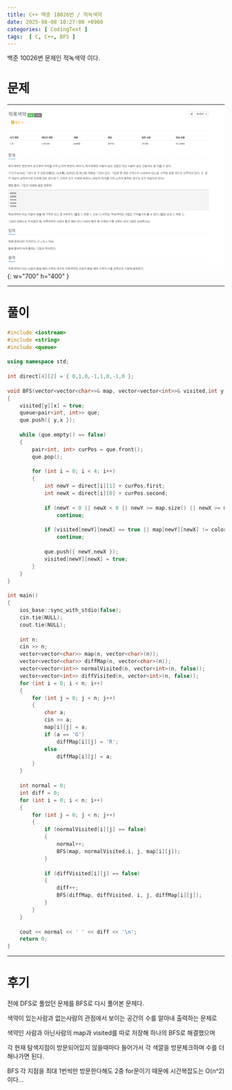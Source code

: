 ```yaml
---
title: C++ 백준 10026번 / 적녹색약
date: 2025-08-08 10:27:00 +0900
categories: [ CodingTest ]  
tags:  [ C, C++, BFS ]
---
```


백준 10026번 문제인 적녹색약 이다.

# 문제   
---------------------------------------

![Desktop View](/assets/img/적녹색약.png){: w="700" h="400" }

---------------------------------------

# 풀이

```c++
#include <iostream>
#include <string>
#include <queue>

using namespace std;

int direct[4][2] = { 0,1,0,-1,1,0,-1,0 };

void BFS(vector<vector<char>>& map, vector<vector<int>>& visited,int y, int x, char color)
{
    visited[y][x] = true;
    queue<pair<int, int>> que;
    que.push({ y,x });
    
    while (que.empty() == false)
    {
        pair<int, int> curPos = que.front();
        que.pop();
        
        for (int i = 0; i < 4; i++)
        {
            int newY = direct[i][1] + curPos.first;
            int newX = direct[i][0] + curPos.second;
            
            if (newY < 0 || newX < 0 || newY >= map.size() || newX >= map.size())
                continue;
            
            if (visited[newY][newX] == true || map[newY][newX] != color)
                continue;
            
            que.push({ newY,newX });
            visited[newY][newX] = true;
        }
    }
}

int main()
{
    ios_base::sync_with_stdio(false);
    cin.tie(NULL);
    cout.tie(NULL);
    
    int n;
    cin >> n;
    vector<vector<char>> map(n, vector<char>(n));
    vector<vector<char>> diffMap(n, vector<char>(n));
    vector<vector<int>> normalVisited(n, vector<int>(n, false));
    vector<vector<int>> diffVisited(n, vector<int>(n, false));
    for (int i = 0; i < n; i++)
    {
        for (int j = 0; j < n; j++)
        {
            char a;
            cin >> a;
            map[i][j] = a;
            if (a == 'G')
                diffMap[i][j] = 'R';
            else
                diffMap[i][j] = a;
        }
    }
    
    int normal = 0;
    int diff = 0;
    for (int i = 0; i < n; i++)
    {
        for (int j = 0; j < n; j++)
        {
            if (normalVisited[i][j] == false)
            {
                normal++;
                BFS(map, normalVisited,i, j, map[i][j]);
            }
            
            if (diffVisited[i][j] == false)
            {
                diff++;
                BFS(diffMap, diffVisited, i, j, diffMap[i][j]);
            }
        }
    }
    
    cout << normal << ' ' << diff << '\n';
    return 0;
}
```
---------------------------------------

# 후기

전에 DFS로 풀었던 문제를 BFS로 다시 풀어본 문제다.

색약이 있는사람과 없는사람의 관점에서 보이는 공간의 수를 알아내 출력하는 문제로

색약인 사람과 아닌사람의 map과 visited를 따로 저장해 하나의 BFS로 해결했으며

각 현재 탐색지점이 방문되어있지 않을때마다 들어가서 각 색깔을 방문체크하며 수를 더해나가면 된다.

BFS 각 지점을 최대 1번씩만 방문한다해도 2중 for문이기 때문에 시간복잡도는 O(n^2)이다...
